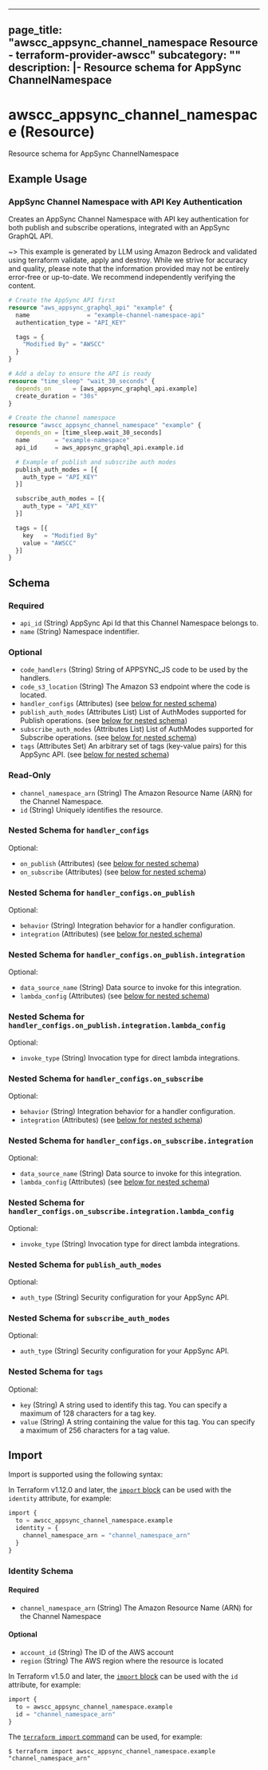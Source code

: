 
---
page_title: "awscc_appsync_channel_namespace Resource - terraform-provider-awscc"
subcategory: ""
description: |-
  Resource schema for AppSync ChannelNamespace
---

# awscc_appsync_channel_namespace (Resource)

Resource schema for AppSync ChannelNamespace

## Example Usage

### AppSync Channel Namespace with API Key Authentication

Creates an AppSync Channel Namespace with API key authentication for both publish and subscribe operations, integrated with an AppSync GraphQL API.

~> This example is generated by LLM using Amazon Bedrock and validated using terraform validate, apply and destroy. While we strive for accuracy and quality, please note that the information provided may not be entirely error-free or up-to-date. We recommend independently verifying the content.

```terraform
# Create the AppSync API first
resource "aws_appsync_graphql_api" "example" {
  name                = "example-channel-namespace-api"
  authentication_type = "API_KEY"

  tags = {
    "Modified By" = "AWSCC"
  }
}

# Add a delay to ensure the API is ready
resource "time_sleep" "wait_30_seconds" {
  depends_on      = [aws_appsync_graphql_api.example]
  create_duration = "30s"
}

# Create the channel namespace
resource "awscc_appsync_channel_namespace" "example" {
  depends_on = [time_sleep.wait_30_seconds]
  name       = "example-namespace"
  api_id     = aws_appsync_graphql_api.example.id

  # Example of publish and subscribe auth modes
  publish_auth_modes = [{
    auth_type = "API_KEY"
  }]

  subscribe_auth_modes = [{
    auth_type = "API_KEY"
  }]

  tags = [{
    key   = "Modified By"
    value = "AWSCC"
  }]
}
```

<!-- schema generated by tfplugindocs -->
## Schema

### Required

- `api_id` (String) AppSync Api Id that this Channel Namespace belongs to.
- `name` (String) Namespace indentifier.

### Optional

- `code_handlers` (String) String of APPSYNC_JS code to be used by the handlers.
- `code_s3_location` (String) The Amazon S3 endpoint where the code is located.
- `handler_configs` (Attributes) (see [below for nested schema](#nestedatt--handler_configs))
- `publish_auth_modes` (Attributes List) List of AuthModes supported for Publish operations. (see [below for nested schema](#nestedatt--publish_auth_modes))
- `subscribe_auth_modes` (Attributes List) List of AuthModes supported for Subscribe operations. (see [below for nested schema](#nestedatt--subscribe_auth_modes))
- `tags` (Attributes Set) An arbitrary set of tags (key-value pairs) for this AppSync API. (see [below for nested schema](#nestedatt--tags))

### Read-Only

- `channel_namespace_arn` (String) The Amazon Resource Name (ARN) for the Channel Namespace.
- `id` (String) Uniquely identifies the resource.

<a id="nestedatt--handler_configs"></a>
### Nested Schema for `handler_configs`

Optional:

- `on_publish` (Attributes) (see [below for nested schema](#nestedatt--handler_configs--on_publish))
- `on_subscribe` (Attributes) (see [below for nested schema](#nestedatt--handler_configs--on_subscribe))

<a id="nestedatt--handler_configs--on_publish"></a>
### Nested Schema for `handler_configs.on_publish`

Optional:

- `behavior` (String) Integration behavior for a handler configuration.
- `integration` (Attributes) (see [below for nested schema](#nestedatt--handler_configs--on_publish--integration))

<a id="nestedatt--handler_configs--on_publish--integration"></a>
### Nested Schema for `handler_configs.on_publish.integration`

Optional:

- `data_source_name` (String) Data source to invoke for this integration.
- `lambda_config` (Attributes) (see [below for nested schema](#nestedatt--handler_configs--on_publish--integration--lambda_config))

<a id="nestedatt--handler_configs--on_publish--integration--lambda_config"></a>
### Nested Schema for `handler_configs.on_publish.integration.lambda_config`

Optional:

- `invoke_type` (String) Invocation type for direct lambda integrations.




<a id="nestedatt--handler_configs--on_subscribe"></a>
### Nested Schema for `handler_configs.on_subscribe`

Optional:

- `behavior` (String) Integration behavior for a handler configuration.
- `integration` (Attributes) (see [below for nested schema](#nestedatt--handler_configs--on_subscribe--integration))

<a id="nestedatt--handler_configs--on_subscribe--integration"></a>
### Nested Schema for `handler_configs.on_subscribe.integration`

Optional:

- `data_source_name` (String) Data source to invoke for this integration.
- `lambda_config` (Attributes) (see [below for nested schema](#nestedatt--handler_configs--on_subscribe--integration--lambda_config))

<a id="nestedatt--handler_configs--on_subscribe--integration--lambda_config"></a>
### Nested Schema for `handler_configs.on_subscribe.integration.lambda_config`

Optional:

- `invoke_type` (String) Invocation type for direct lambda integrations.





<a id="nestedatt--publish_auth_modes"></a>
### Nested Schema for `publish_auth_modes`

Optional:

- `auth_type` (String) Security configuration for your AppSync API.


<a id="nestedatt--subscribe_auth_modes"></a>
### Nested Schema for `subscribe_auth_modes`

Optional:

- `auth_type` (String) Security configuration for your AppSync API.


<a id="nestedatt--tags"></a>
### Nested Schema for `tags`

Optional:

- `key` (String) A string used to identify this tag. You can specify a maximum of 128 characters for a tag key.
- `value` (String) A string containing the value for this tag. You can specify a maximum of 256 characters for a tag value.

## Import

Import is supported using the following syntax:

In Terraform v1.12.0 and later, the [`import` block](https://developer.hashicorp.com/terraform/language/import) can be used with the `identity` attribute, for example:

```terraform
import {
  to = awscc_appsync_channel_namespace.example
  identity = {
    channel_namespace_arn = "channel_namespace_arn"
  }
}
```

<!-- schema generated by tfplugindocs -->
### Identity Schema

#### Required

- `channel_namespace_arn` (String) The Amazon Resource Name (ARN) for the Channel Namespace

#### Optional

- `account_id` (String) The ID of the AWS account
- `region` (String) The AWS region where the resource is located

In Terraform v1.5.0 and later, the [`import` block](https://developer.hashicorp.com/terraform/language/import) can be used with the `id` attribute, for example:

```terraform
import {
  to = awscc_appsync_channel_namespace.example
  id = "channel_namespace_arn"
}
```

The [`terraform import` command](https://developer.hashicorp.com/terraform/cli/commands/import) can be used, for example:

```shell
$ terraform import awscc_appsync_channel_namespace.example "channel_namespace_arn"
```
